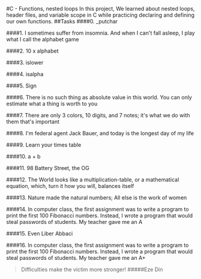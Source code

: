 #C - Functions, nested loops
In this project, We learned about nested loops, header files, and variable scope in C while practicing declaring and defining our own functions.
##Tasks
####0. _putchar

####1. I sometimes suffer from insomnia. And when I can't fall asleep, I play what I call the alphabet game


####2. 10 x alphabet


####3. islower


####4. isalpha


####5. Sign


####6. There is no such thing as absolute value in this world. You can only estimate what a thing is worth to you


####7. There are only 3 colors, 10 digits, and 7 notes; it's what we do with them that's important


####8. I'm federal agent Jack Bauer, and today is the longest day of my life


####9. Learn your times table


####10. a + b


####11. 98 Battery Street, the OG


####12. The World looks like a multiplication-table, or a mathematical equation, which, turn it how you will, balances itself

####13. Nature made the natural numbers; All else is the work of women

####14. In computer class, the first assignment was to write a program to print the first 100 Fibonacci numbers. Instead, I wrote a program that would steal passwords of students. My teacher gave me an A

####15. Even Liber Abbaci

####16. In computer class, the first assignment was to write a program to print the first 100 Fibonacci numbers. Instead, I wrote a program that would steal passwords of students. My teacher gave me an A+

>Difficulties make the victim more stronger!
#####Eze Din
